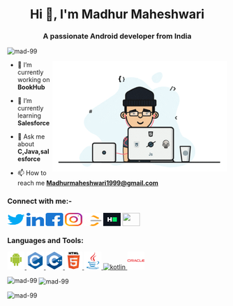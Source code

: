 <h1 align="center">Hi 👋, I'm Madhur Maheshwari </h1>
<h3 align="center">A passionate Android developer from India</h3>

<p align="left"> <img src="https://komarev.com/ghpvc/?username=mad-99&label=Profile%20views&color=0e75b6&style=flat" alt="mad-99" /> </p>
<img align="right" alt="Coding" width="400" src="programmer.gif">

- 🔭 I’m currently working on **BookHub**

- 🌱 I’m currently learning **Salesforce**

- 💬 Ask me about **C,Java,salesforce**

- 📫 How to reach me **Madhurmaheshwari1999@gmail.com**

<h3 align="left">Connect with me:-</h3>
<p align="left">
  <a href="https://twitter.com/madhurm65338810" target="blank"><img align="center" src="twitter.svg" alt="madhurm65338810" height="30" width="40" /></a>
  <a href="https://linkedin.com/in/https://www.linkedin.com/in/madhur-maheshwari-8b252418b" target="blank"><img align="center" src="linkedin.svg"            alt="https://www.linkedin.com/in/madhur-maheshwari-8b252418b/" height="30" width="40" /></a>
  <a href="https://www.facebook.com/madhur.maheshwari.02/" target="blank"><img align="center" src="facebook.svg" alt="madhur maheshwari" height="30" width="40" /></a>
  <a href="https://www.instagram.com/maheshwari_madhur_20/" target="_blank"><img align="center" src="instagram.svg" alt="madhur_maheshwari_20" height="30" width="40" /></a>
  <a href="https://leetcode.com/mad99/" target="blank"><img align="center" src="leetcode.svg" alt="mad99" height="30" width="40" /></a>
  <a href="https://www.hackerrank.com/madhur_2022mca11" target="blank"><img align="center" src="hackerrank.svg" alt="madhur" height="30" width="40" /></a>
  <a href="......" target="blank"> <img src="https://img.icons8.com/ios-filled/50/000000/salesforce.png" align="center" alt"madhur" height="30" width="40"/></a>
</p>

<h3 align="left">Languages and Tools:</h3>
<p align="left"> <a href="https://developer.android.com" target="_blank"> <img src="https://raw.githubusercontent.com/devicons/devicon/master/icons/android/android-original-wordmark.svg" alt="android" width="40" height="40"/> </a> <a href="https://www.cprogramming.com/" target="_blank"> <img src="https://raw.githubusercontent.com/devicons/devicon/master/icons/c/c-original.svg" alt="c" width="40" height="40"/> </a> <a href="https://www.w3schools.com/cpp/" target="_blank"> <img src="https://raw.githubusercontent.com/devicons/devicon/master/icons/cplusplus/cplusplus-original.svg" alt="cplusplus" width="40" height="40"/> </a> <a href="https://www.w3.org/html/" target="_blank"> <img src="https://raw.githubusercontent.com/devicons/devicon/master/icons/html5/html5-original-wordmark.svg" alt="html5" width="40" height="40"/> </a> <a href="https://www.java.com" target="_blank"> <img src="https://raw.githubusercontent.com/devicons/devicon/master/icons/java/java-original.svg" alt="java" width="40" height="40"/> </a> <a href="https://kotlinlang.org" target="_blank"> <img src="https://www.vectorlogo.zone/logos/kotlinlang/kotlinlang-icon.svg" alt="kotlin" width="40" height="40"/> </a> <a href="https://www.oracle.com/" target="_blank"> <img src="https://raw.githubusercontent.com/devicons/devicon/master/icons/oracle/oracle-original.svg" alt="oracle" width="40" height="40"/> </a> </p>

<p><img align="left" src="https://github-readme-stats.vercel.app/api/top-langs?username=mad-99&show_icons=true&locale=en&layout=compact" alt="mad-99" /></p>

<p>&nbsp;<img align="center" src="https://github-readme-stats.vercel.app/api?username=mad-99&show_icons=true&locale=en" alt="mad-99" /></p>

<p><img align="center" src="https://github-readme-streak-stats.herokuapp.com/?user=mad-99&" alt="mad-99" /></p>
